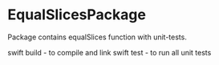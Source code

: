 # EqualSlicesPackage

Package contains equalSlices function with unit-tests.

swift build - to compile and link
swift test - to run all unit tests
